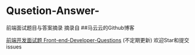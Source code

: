 # Qusetion-Answer-
前端面试题目与答案摘录
摘录自
##马云云的Github博客



[前端开发面试题 Front-end-Developer-Questions](https://github.com/markyun/My-blog/blob/master/Front-end-Developer-Questions "最新前端开发面试题")  (不定期更新) 欢迎Star和提交issues

